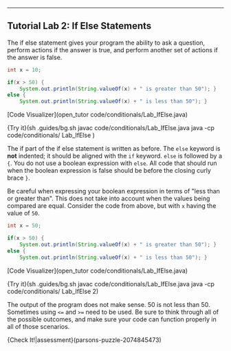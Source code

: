 ----------

## Tutorial Lab 2: If Else Statements

The if else statement gives your program the ability to ask a question, perform actions if the answer is true, and perform another set of actions if the answer is false.

```java
int x = 10;

if(x > 50) {
    System.out.println(String.valueOf(x) + " is greater than 50"); }
else {
    System.out.println(String.valueOf(x) + " is less than 50"); }
```

[Code Visualizer](open_tutor code/conditionals/Lab_IfElse.java)

{Try it}(sh .guides/bg.sh javac code/conditionals/Lab_IfElse.java java -cp code/conditionals/ Lab_IfElse )

The if part of the if else statement is written as before. The `else` keyword is **not** indented; it should be aligned with the `if` keyword. `else` is followed by a `{`. You do not use a boolean expression with `else`. All code that should run when the boolean expression is false should be before the closing curly brace `}`.

Be careful when expressing your boolean expression in terms of "less than or greater than". This does not take into account when the values being compared are equal. Consider the code from above, but with `x` having the value of `50`.

```java
int x = 50;

if(x > 50) {
    System.out.println(String.valueOf(x) + " is greater than 50"); }
else {
    System.out.println(String.valueOf(x) + " is less than 50"); }
```

[Code Visualizer](open_tutor code/conditionals/Lab_IfElse.java)

{Try it}(sh .guides/bg.sh javac code/conditionals/Lab_IfElse.java java -cp code/conditionals/ Lab_IfElse 2)

The output of the program does not make sense. 50 is not less than 50. Sometimes using `<=` and `>=` need to be used. Be sure to think through all of the possible outcomes, and make sure your code can function properly in all of those scenarios.

{Check It!|assessment}(parsons-puzzle-2074845473)